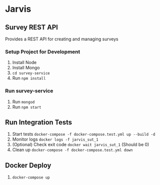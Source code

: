# Jarvis #
## Survey REST API ##

Provides a REST API for creating and managing surveys

### Setup Project for Development ###
1. Install Node
2. Install Mongo
3. `cd survey-service`
4. Run `npm install`

### Run survey-service ###
1. Run `mongod`
2. Run `npm start`

## Run Integration Tests ##

1. Start tests `docker-compose -f docker-compose.test.yml up --build -d`
2. Monitor logs `docker logs -f jarvis_sut_1`
3. (Optional) Check exit code `docker wait jarvis_sut_1` (Should be 0)
4. Clean up `docker-compose -f docker-compose.test.yml down`

## Docker Deploy ##
1. `docker-compose up`
